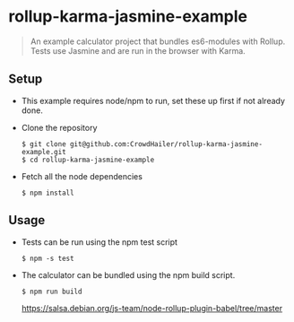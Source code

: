 # rollup-karma-jasmine-example
>An example calculator project that bundles es6-modules with Rollup. Tests use Jasmine and are run in the browser with Karma.

## Setup

- This example requires node/npm to run, set these up first if not already done.

- Clone the repository
  ```
  $ git clone git@github.com:CrowdHailer/rollup-karma-jasmine-example.git
  $ cd rollup-karma-jasmine-example
  ```

- Fetch all the node dependencies
  ```
  $ npm install
  ```

## Usage

- Tests can be run using the npm test script
  ```
  $ npm -s test
  ```

- The calculator can be bundled using the npm build script.
  ```
  $ npm run build
  ```
  
  https://salsa.debian.org/js-team/node-rollup-plugin-babel/tree/master
